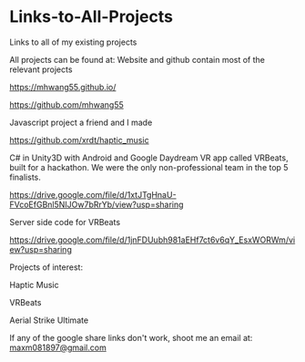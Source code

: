 # Links-to-All-Projects
Links to all of my existing projects

All projects can be found at:
Website and github contain most of the relevant projects

https://mhwang55.github.io/

https://github.com/mhwang55



Javascript project a friend and I made

https://github.com/xrdt/haptic_music

C# in Unity3D with Android and Google Daydream VR app called VRBeats, built for a hackathon.  We were the only non-professional team in the top 5 finalists.  

https://drive.google.com/file/d/1xtJTgHnaU-FVcoEfGBnl5NIJOw7bRrYb/view?usp=sharing

Server side code for VRBeats

https://drive.google.com/file/d/1jnFDUubh981aEHf7ct6v6qY_EsxWORWm/view?usp=sharing

Projects of interest:

Haptic Music

VRBeats

Aerial Strike Ultimate

If any of the google share links don't work, shoot me an email at: maxm081897@gmail.com
